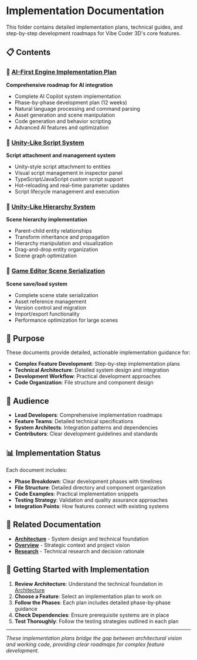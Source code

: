 # Implementation Documentation

This folder contains detailed implementation plans, technical guides, and step-by-step development roadmaps for Vibe Coder 3D's core features.

## 📋 Contents

### 🤖 [AI-First Engine Implementation Plan](./ai-first-engine-implementation-plan.md)

**Comprehensive roadmap for AI integration**

- Complete AI Copilot system implementation
- Phase-by-phase development plan (12 weeks)
- Natural language processing and command parsing
- Asset generation and scene manipulation
- Code generation and behavior scripting
- Advanced AI features and optimization

### 📜 [Unity-Like Script System](./unity-like-script-system.md)

**Script attachment and management system**

- Unity-style script attachment to entities
- Visual script management in inspector panel
- TypeScript/JavaScript custom script support
- Hot-reloading and real-time parameter updates
- Script lifecycle management and execution

### 🌳 [Unity-Like Hierarchy System](./unity-like-hierarchy-system.md)

**Scene hierarchy implementation**

- Parent-child entity relationships
- Transform inheritance and propagation
- Hierarchy manipulation and visualization
- Drag-and-drop entity organization
- Scene graph optimization

### 💾 [Game Editor Scene Serialization](./game-editor-scene-serialization.md)

**Scene save/load system**

- Complete scene state serialization
- Asset reference management
- Version control and migration
- Import/export functionality
- Performance optimization for large scenes

## 🎯 Purpose

These documents provide detailed, actionable implementation guidance for:

- **Complex Feature Development**: Step-by-step implementation plans
- **Technical Architecture**: Detailed system design and integration
- **Development Workflow**: Practical development approaches
- **Code Organization**: File structure and component design

## 👥 Audience

- **Lead Developers**: Comprehensive implementation roadmaps
- **Feature Teams**: Detailed technical specifications
- **System Architects**: Integration patterns and dependencies
- **Contributors**: Clear development guidelines and standards

## 📊 Implementation Status

Each document includes:

- **Phase Breakdown**: Clear development phases with timelines
- **File Structure**: Detailed directory and component organization
- **Code Examples**: Practical implementation snippets
- **Testing Strategy**: Validation and quality assurance approaches
- **Integration Points**: How features connect with existing systems

## 🔗 Related Documentation

- **[Architecture](../architecture/)** - System design and technical foundation
- **[Overview](../overview/)** - Strategic context and project vision
- **[Research](../research/)** - Technical research and decision rationale

## 🚀 Getting Started with Implementation

1. **Review Architecture**: Understand the technical foundation in [Architecture](../architecture/)
2. **Choose a Feature**: Select an implementation plan to work on
3. **Follow the Phases**: Each plan includes detailed phase-by-phase guidance
4. **Check Dependencies**: Ensure prerequisite systems are in place
5. **Test Thoroughly**: Follow the testing strategies outlined in each plan

---

_These implementation plans bridge the gap between architectural vision and working code, providing clear roadmaps for complex feature development._

